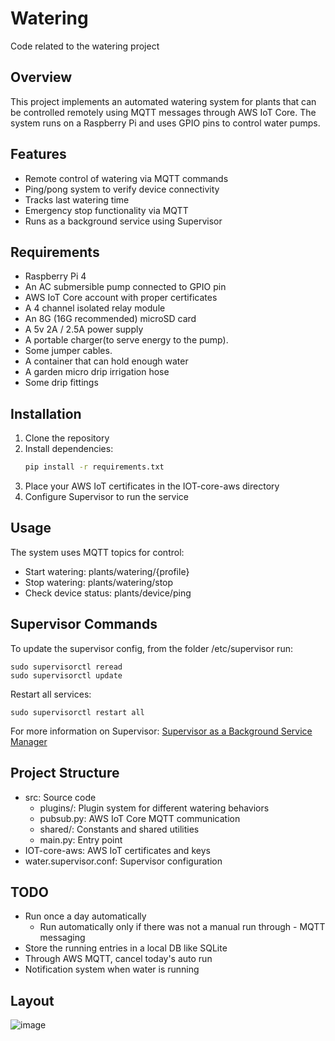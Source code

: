 # Watering
Code related to the watering project

## Overview
This project implements an automated watering system for plants that can be controlled remotely using MQTT messages through AWS IoT Core. The system runs on a Raspberry Pi and uses GPIO pins to control water pumps.

## Features
- Remote control of watering via MQTT commands
- Ping/pong system to verify device connectivity
- Tracks last watering time
- Emergency stop functionality via MQTT
- Runs as a background service using Supervisor

## Requirements
- Raspberry Pi 4
- An AC submersible pump connected to GPIO pin
- AWS IoT Core account with proper certificates
- A 4 channel isolated relay module
- An 8G (16G recommended) microSD card
- A 5v 2A / 2.5A power supply
- A portable charger(to serve energy to the pump).
- Some jumper cables. 
- A container that can hold enough water
- A garden micro drip irrigation hose
- Some drip fittings

## Installation
1. Clone the repository
2. Install dependencies:
   ```bash
   pip install -r requirements.txt
3. Place your AWS IoT certificates in the IOT-core-aws directory
4. Configure Supervisor to run the service

## Usage
The system uses MQTT topics for control:

- Start watering: plants/watering/{profile}
- Stop watering: plants/watering/stop
- Check device status: plants/device/ping

## Supervisor Commands
To update the supervisor config, from the folder /etc/supervisor run:

```
sudo supervisorctl reread
sudo supervisorctl update
```

Restart all services:

```
sudo supervisorctl restart all
```

For more information on Supervisor: [Supervisor as a Background Service Manager](https://www.piawesome.com/how-tos/Supervisor%20as%20a%20Background%20Service%20Manager.html)

## Project Structure
- src: Source code
  - plugins/: Plugin system for different watering behaviors
  - pubsub.py: AWS IoT Core MQTT communication
  - shared/: Constants and shared utilities
  - main.py: Entry point
- IOT-core-aws: AWS IoT certificates and keys
- water.supervisor.conf: Supervisor configuration

## TODO
- Run once a day automatically
  - Run automatically only if there was not a manual run through - MQTT messaging
- Store the running entries in a local DB like SQLite
- Through AWS MQTT, cancel today's auto run
- Notification system when water is running


## Layout

![image](https://github.com/user-attachments/assets/c08b02e9-530e-442b-ab94-82f00fea1ab8)
